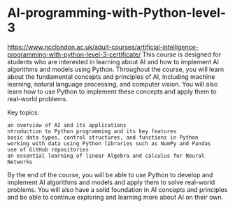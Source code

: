 # AI-programming-with-Python-level-3
https://www.ncclondon.ac.uk/adult-courses/artificial-intelligence-programming-with-python-level-3-certificate/
This course is designed for students who are interested in learning about AI and how to implement AI algorithms and models using Python. Throughout the course, you will learn about the fundamental concepts and principles of AI, including machine learning, natural language processing, and computer vision. You will also learn how to use Python to implement these concepts and apply them to real-world problems.

Key topics:

    an overview of AI and its applications
    ntroduction to Python programming and its key features
    basic data types, control structures, and functions in Python
    working with data using Python libraries such as NumPy and Pandas
    use of GitHub repositories
    an essential learning of linear Algebra and calculus for Neural Networks 

By the end of the course, you will be able to use Python to develop and implement AI algorithms and models and apply them to solve real-world problems. You will also have a solid foundation in AI concepts and principles and be able to continue exploring and learning more about AI on their own.

